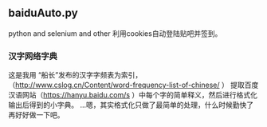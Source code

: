 ## baiduAuto.py
python and selenium and other
利用cookies自动登陆贴吧并签到。
### 汉字网络字典
这是我用
“船长”发布的汉字字频表为索引，
（http://www.cslog.cn/Content/word-frequency-list-of-chinese/ ）
提取百度汉语网站（https://hanyu.baidu.com/s ）中每个字的简单释义，然后进行格式化输出后得到的小字典。
...嗯，其实格式化只做了最简单的处理，什么时候勤快了再好好做一下吧。
